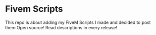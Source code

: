 # Fivem Scripts
This repo is about adding my FiveM Scripts I made and decided to post them Open source!
Read descriptions in every release!
